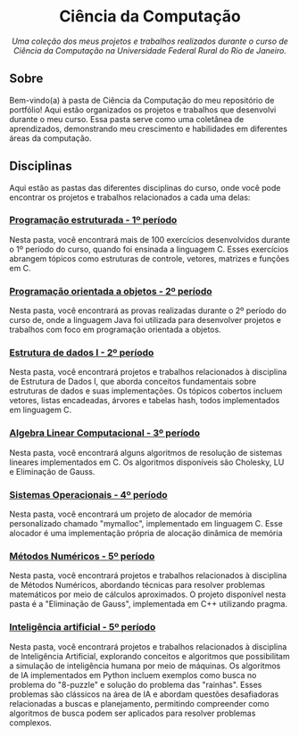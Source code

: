 <h1 align="center">Ciência da Computação</h1>

<p align="center">
  <em>Uma coleção dos meus projetos e trabalhos realizados durante o curso de Ciência da Computação na Universidade Federal Rural do Rio de Janeiro.</em>
</p>

## Sobre

Bem-vindo(a) à pasta de Ciência da Computação do meu repositório de portfólio! Aqui estão organizados os projetos e trabalhos que desenvolvi durante o meu curso. Essa pasta serve como uma coletânea de aprendizados, demonstrando meu crescimento e habilidades em diferentes áreas da computação.

## Disciplinas

Aqui estão as pastas das diferentes disciplinas do curso, onde você pode encontrar os projetos e trabalhos relacionados a cada uma delas:

### [Programação estruturada - 1º período](https://github.com/MaxwelLopes/Ciencia-da-Computacao/tree/main/Programa%C3%A7%C3%A3o%20estruturada%20-%201%C2%BA%20per%C3%ADodo)

Nesta pasta, você encontrará mais de 100 exercícios desenvolvidos durante o 1º período do curso, quando foi ensinada a linguagem C. Esses exercícios abrangem tópicos como estruturas de controle, vetores, matrizes e funções em C.

### [Programação orientada a objetos - 2º período](https://github.com/MaxwelLopes/Ciencia-da-Computacao/tree/main/Programa%C3%A7%C3%A3o%20orientada%20a%20objetos%20-%202%C2%BA%20per%C3%ADodo)

Nesta pasta, você encontrará as provas realizadas durante o 2º período do curso de, onde a linguagem Java foi utilizada para desenvolver projetos e trabalhos com foco em programação orientada a objetos.

### [Estrutura de dados I - 2º período](https://github.com/MaxwelLopes/Ciencia-da-Computacao/tree/main/estrutura%20de%20dados%20I%20-%202%C2%BA%20per%C3%ADodo)

Nesta pasta, você encontrará projetos e trabalhos relacionados à disciplina de Estrutura de Dados I, que aborda conceitos fundamentais sobre estruturas de dados e suas implementações. Os tópicos cobertos incluem vetores, listas encadeadas, árvores e tabelas hash, todos implementados em linguagem C.

### [Algebra Linear Computacional - 3º período](https://github.com/MaxwelLopes/Ciencia-da-Computacao/tree/main/Algebra%20Linear%20Computacional%20-%203%C2%BA%20per%C3%ADodo)

Nesta pasta, você encontrará alguns algoritmos de resolução de sistemas lineares implementados em C. Os algoritmos disponíveis são Cholesky, LU e Eliminação de Gauss. 

### [Sistemas Operacionais - 4º período](https://github.com/MaxwelLopes/Ciencia-da-Computacao/tree/main/Sistemas%20Operacionais%20-%204%C2%BA%20per%C3%ADodo/mymalloc4)

Nesta pasta, você encontrará um projeto de alocador de memória personalizado chamado "mymalloc", implementado em linguagem C. Esse alocador é uma implementação própria de alocação dinâmica de memória

### [Métodos Numéricos - 5º período](https://github.com/MaxwelLopes/Ciencia-da-Computacao/tree/main/M%C3%A9todos%20Num%C3%A9ricos%20-%205%C2%BA%20per%C3%ADodo)

Nesta pasta, você encontrará projetos e trabalhos relacionados à disciplina de Métodos Numéricos, abordando técnicas para resolver problemas matemáticos por meio de cálculos aproximados. O projeto disponível nesta pasta é a "Eliminação de Gauss", implementada em C++ utilizando pragma. 


### [Inteligência artificial - 5º período](https://github.com/MaxwelLopes/Ciencia-da-Computacao/tree/main/Intelig%C3%AAncia%20artificial%20-%205%C2%BA%20per%C3%ADodo)

Nesta pasta, você encontrará projetos e trabalhos relacionados à disciplina de Inteligência Artificial, explorando conceitos e algoritmos que possibilitam a simulação de inteligência humana por meio de máquinas. Os algoritmos de IA implementados em Python incluem exemplos como busca no problema do "8-puzzle" e solução do problema das "rainhas". Esses problemas são clássicos na área de IA e abordam questões desafiadoras relacionadas a buscas e planejamento, permitindo compreender como algoritmos de busca podem ser aplicados para resolver problemas complexos.


